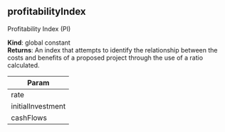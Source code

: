 
## profitabilityIndex 
Profitability Index (PI)

**Kind**: global constant  
**Returns**: An index that attempts to identify the relationship
 between the costs and benefits of a proposed project through the
 use of a ratio calculated.  

| Param |
| --- |
| rate | 
| initialInvestment | 
| cashFlows | 

